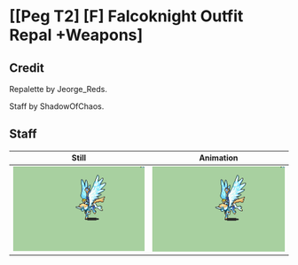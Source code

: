 # [\[Peg T2\] \[F\] Falcoknight Outfit Repal +Weapons]

## Credit

Repalette by Jeorge_Reds.

Staff by ShadowOfChaos.
	
## Staff

| Still | Animation |
| :---: | :-------: |
| ![Staff still](./Staff_000.png) | ![Staff animation](./Staff.gif) |
